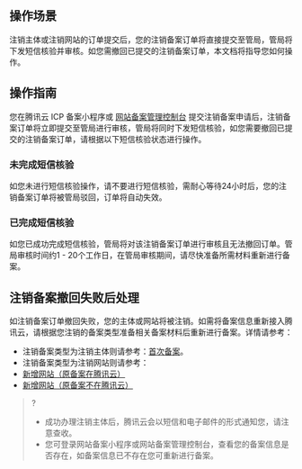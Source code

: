 
## 操作场景
注销主体或注销网站的订单提交后，您的注销备案订单将直接提交至管局，管局将下发短信核验并审核。如您需撤回已提交的注销备案订单，本文档将指导您如何操作。

## 操作指南
您在腾讯云 ICP 备案小程序或 [网站备案管理控制台](https://console.cloud.tencent.com/beian) 提交注销备案申请后，注销备案订单将立即提交至管局进行审核，管局将同时下发短信核验，如您需要撤回已提交的注销备案订单，请根据以下短信核验状态进行操作。

### 未完成短信核验
如您未进行短信核验操作，请不要进行短信核验，需耐心等待24小时后，您的注销备案订单将被管局驳回，订单将自动失效。

### 已完成短信核验
如您已成功完成短信核验，管局将对该注销备案订单进行审核且无法撤回订单。管局审核时间约1 - 20个工作日，在管局审核期间，请尽快准备所需材料重新进行备案。

## 注销备案撤回失败后处理
如注销备案订单撤回失败，您的主体或网站将被注销。如需将备案信息重新接入腾讯云，请根据您注销的备案类型准备相关备案材料后重新进行备案。详情请参考：
- 注销备案类型为注销主体则请参考：[首次备案](https://cloud.tencent.com/document/product/243/37402)。
- 注销备案类型为注销网站则请参考：
 - [新增网站（原备案在腾讯云）](https://cloud.tencent.com/document/product/243/37404)
 - [新增网站（原备案不在腾讯云）](https://cloud.tencent.com/document/product/243/37405)

>?
>- 成功办理注销主体后，腾讯云会以短信和电子邮件的形式通知您，请注意查收。
>- 您可登录网站备案小程序或网站备案管理控制台，查看您的备案信息是否存在，如备案信息已不存在您可重新进行备案。
